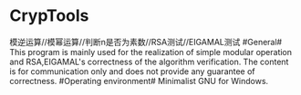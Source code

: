 # CrypTools
模逆运算//模幂运算//判断n是否为素数//RSA测试//EIGAMAL测试
#General# This program is mainly used for the realization of simple modular operation and RSA,EIGAMAL's correctness of the algorithm verification.
The content is for communication only and does not provide any guarantee of correctness.
#Operating environment# Minimalist GNU for Windows.
